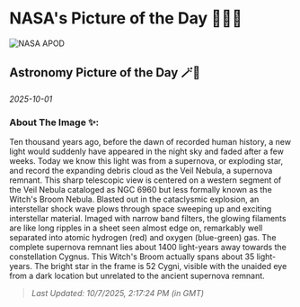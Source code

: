 
# NASA's Picture of the Day 🧑‍🚀💫

  ![NASA APOD](https://apod.nasa.gov/apod/image/2510/WitchBroom_Meyers_6043.jpg)
  
  ## Astronomy Picture of the Day 🪄🌌
  
  _2025-10-01_
  
  ### About The Image ✨: 
  
  Ten thousand years ago, before the dawn of recorded human history, a new light would suddenly have appeared in the night sky and faded after a few weeks.  Today we know this light was from a supernova, or exploding star, and record the expanding debris cloud as the Veil Nebula, a supernova remnant.  This sharp telescopic view is centered on a western segment of the Veil Nebula cataloged as NGC 6960 but less formally known as the Witch's Broom Nebula.  Blasted out in the cataclysmic explosion, an interstellar shock wave plows through space sweeping up and exciting interstellar material. Imaged with narrow band filters, the glowing filaments are like long ripples in a sheet seen almost edge on, remarkably well separated into atomic hydrogen (red) and oxygen (blue-green) gas. The complete supernova remnant lies about 1400 light-years away towards the constellation Cygnus. This Witch's Broom actually spans about 35 light-years. The bright star in the frame is 52 Cygni, visible with the unaided eye from a dark location but unrelated to the ancient supernova remnant.
  
  
  
  > _Last Updated: 10/7/2025, 2:17:24 PM (in GMT)_
  
